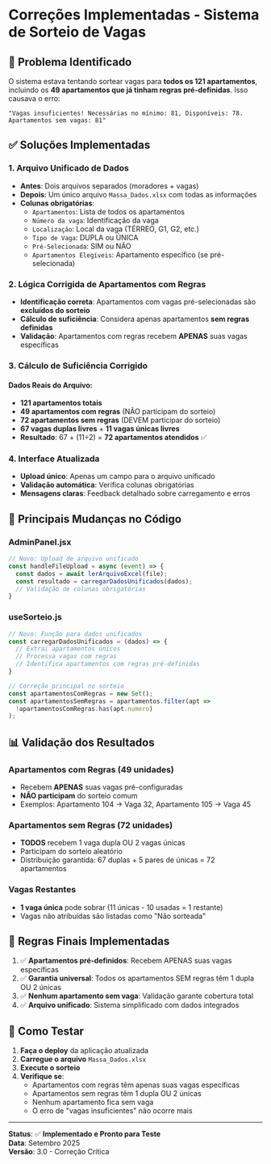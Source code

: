 # Correções Implementadas - Sistema de Sorteio de Vagas

## 🎯 **Problema Identificado**

O sistema estava tentando sortear vagas para **todos os 121 apartamentos**, incluindo os **49 apartamentos que já tinham regras pré-definidas**. Isso causava o erro:

```
"Vagas insuficientes! Necessárias no mínimo: 81, Disponíveis: 78. Apartamentos sem vagas: 81"
```

## ✅ **Soluções Implementadas**

### **1. Arquivo Unificado de Dados**
- **Antes**: Dois arquivos separados (moradores + vagas)
- **Depois**: Um único arquivo `Massa_Dados.xlsx` com todas as informações
- **Colunas obrigatórias**:
  - `Apartamentos`: Lista de todos os apartamentos
  - `Número da vaga`: Identificação da vaga
  - `Localização`: Local da vaga (TÉRREO, G1, G2, etc.)
  - `Tipo de Vaga`: DUPLA ou ÚNICA
  - `Pré-Selecionada`: SIM ou NÃO
  - `Apartamentos Elegíveis`: Apartamento específico (se pré-selecionada)

### **2. Lógica Corrigida de Apartamentos com Regras**
- **Identificação correta**: Apartamentos com vagas pré-selecionadas são **excluídos do sorteio**
- **Cálculo de suficiência**: Considera apenas apartamentos **sem regras definidas**
- **Validação**: Apartamentos com regras recebem **APENAS** suas vagas específicas

### **3. Cálculo de Suficiência Corrigido**

#### **Dados Reais do Arquivo:**
- **121 apartamentos totais**
- **49 apartamentos com regras** (NÃO participam do sorteio)
- **72 apartamentos sem regras** (DEVEM participar do sorteio)
- **67 vagas duplas livres** + **11 vagas únicas livres**
- **Resultado**: 67 + (11÷2) = **72 apartamentos atendidos** ✅

### **4. Interface Atualizada**
- **Upload único**: Apenas um campo para o arquivo unificado
- **Validação automática**: Verifica colunas obrigatórias
- **Mensagens claras**: Feedback detalhado sobre carregamento e erros

## 🔧 **Principais Mudanças no Código**

### **AdminPanel.jsx**
```javascript
// Novo: Upload de arquivo unificado
const handleFileUpload = async (event) => {
  const dados = await lerArquivoExcel(file);
  const resultado = carregarDadosUnificados(dados);
  // Validação de colunas obrigatórias
}
```

### **useSorteio.js**
```javascript
// Novo: Função para dados unificados
const carregarDadosUnificados = (dados) => {
  // Extrai apartamentos únicos
  // Processa vagas com regras
  // Identifica apartamentos com regras pré-definidas
}

// Correção principal no sorteio
const apartamentosComRegras = new Set();
const apartamentosSemRegras = apartamentos.filter(apt => 
  !apartamentosComRegras.has(apt.numero)
);
```

## 📊 **Validação dos Resultados**

### **Apartamentos com Regras (49 unidades)**
- Recebem **APENAS** suas vagas pré-configuradas
- **NÃO participam** do sorteio comum
- Exemplos: Apartamento 104 → Vaga 32, Apartamento 105 → Vaga 45

### **Apartamentos sem Regras (72 unidades)**
- **TODOS** recebem 1 vaga dupla OU 2 vagas únicas
- Participam do sorteio aleatório
- Distribuição garantida: 67 duplas + 5 pares de únicas = 72 apartamentos

### **Vagas Restantes**
- **1 vaga única** pode sobrar (11 únicas - 10 usadas = 1 restante)
- Vagas não atribuídas são listadas como "Não sorteada"

## 🎯 **Regras Finais Implementadas**

1. ✅ **Apartamentos pré-definidos**: Recebem APENAS suas vagas específicas
2. ✅ **Garantia universal**: Todos os apartamentos SEM regras têm 1 dupla OU 2 únicas
3. ✅ **Nenhum apartamento sem vaga**: Validação garante cobertura total
4. ✅ **Arquivo unificado**: Sistema simplificado com dados integrados

## 🚀 **Como Testar**

1. **Faça o deploy** da aplicação atualizada
2. **Carregue o arquivo** `Massa_Dados.xlsx`
3. **Execute o sorteio**
4. **Verifique se**:
   - Apartamentos com regras têm apenas suas vagas específicas
   - Apartamentos sem regras têm 1 dupla OU 2 únicas
   - Nenhum apartamento fica sem vaga
   - O erro de "vagas insuficientes" não ocorre mais

---

**Status**: ✅ **Implementado e Pronto para Teste**  
**Data**: Setembro 2025  
**Versão**: 3.0 - Correção Crítica
